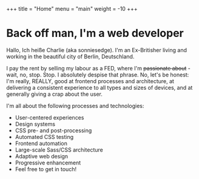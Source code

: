 +++
title = "Home"
menu = "main"
weight = -10
+++

# Back off man, I'm a web developer

Hallo, Ich heiße Charlie (aka sonniesedge). I'm an Ex-Britisher living and working in the beautiful city of Berlin, Deutschland. 

I pay the rent by selling my labour as a FED, where I'm ~~passionate about~~ - wait, no, stop. Stop. I absolutely despise that phrase. No, let's be honest: I'm really, REALLY, good at frontend processes and architecture, at delivering a consistent experience to all types and sizes of devices, and at generally giving a crap about the user.

I'm all about the following processes and technologies:

- User-centered experiences
- Design systems
- CSS pre- and post-processing
- Automated CSS testing
- Frontend automation
- Large-scale Sass/CSS architecture
- Adaptive web design
- Progressive enhancement
- Feel free to get in touch!
